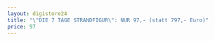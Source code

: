 ```yaml
---
layout: digistore24
title: "\"DIE 7 TAGE STRANDFIGUR\": NUR 97,- (statt 797,- Euro)"
price: 97
---
```

